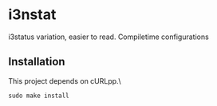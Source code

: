 # i3nstat
i3status variation, easier to read. Compiletime configurations

## Installation
This project depends on cURLpp.\
```
sudo make install
```